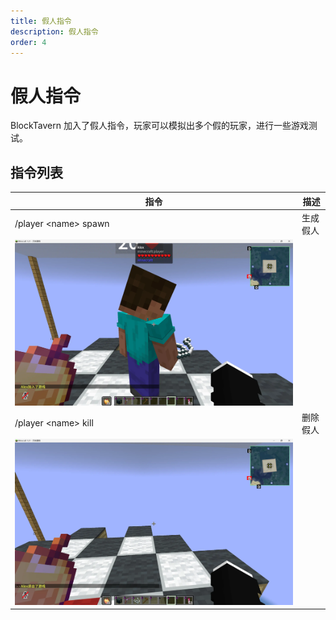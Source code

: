 ```yaml
---
title: 假人指令
description: 假人指令
order: 4
---
```



# 假人指令

BlockTavern 加入了假人指令，玩家可以模拟出多个假的玩家，进行一些游戏测试。

## 指令列表

| 指令 | 描述 |
| --- | --- |
| /player \<name\> spawn | 生成假人 |
| ![player](./dummy-command/dummy-command01.png) |  |
| /player \<name\> kill | 删除假人 |
| ![player](./dummy-command/dummy-command02.png) |  |


<Contributors />